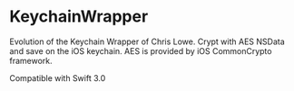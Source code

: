 # KeychainWrapper

Evolution of the Keychain Wrapper of Chris Lowe.
Crypt with AES NSData and save on the iOS keychain. AES is provided by iOS CommonCrypto framework.

Compatible with Swift 3.0
